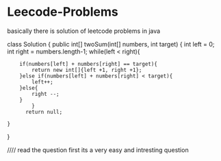 # Leecode-Problems
basically there is solution of leetcode problems in java 



class Solution {
    public int[] twoSum(int[] numbers, int target) {
         int left = 0;     
        int  right = numbers.length-1;
        while(left < right){
        
        if(numbers[left] + numbers[right] == target){
            return new int[]{left +1, right +1};
        }else if(numbers[left] + numbers[right] < target){
            left++;
        }else{
            right --;
        }
            }
          return null; 
        
    }
}

//// read the question first its a very easy and intresting question 
